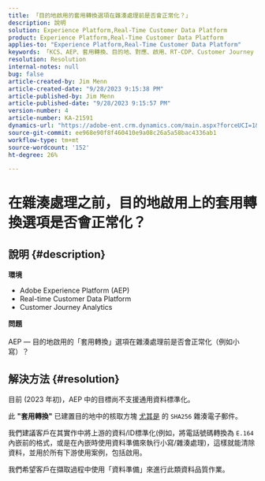 ```yaml
---
title: 「目的地啟用的套用轉換選項在雜湊處理前是否會正常化？」
description: 說明
solution: Experience Platform,Real-Time Customer Data Platform
product: Experience Platform,Real-Time Customer Data Platform
applies-to: "Experience Platform,Real-Time Customer Data Platform"
keywords: 「KCS、AEP、套用轉換、目的地、對應、啟用、RT-CDP、Customer Journey Analytics、標準化、Adobe Experience Platform」
resolution: Resolution
internal-notes: null
bug: false
article-created-by: Jim Menn
article-created-date: "9/28/2023 9:15:38 PM"
article-published-by: Jim Menn
article-published-date: "9/28/2023 9:15:57 PM"
version-number: 4
article-number: KA-21591
dynamics-url: "https://adobe-ent.crm.dynamics.com/main.aspx?forceUCI=1&pagetype=entityrecord&etn=knowledgearticle&id=5c469625-445e-ee11-be6f-6045bd006268"
source-git-commit: ee968e90f8f460410e9a08c26a5a58bac4336ab1
workflow-type: tm+mt
source-wordcount: '152'
ht-degree: 26%

---
```


# 在雜湊處理之前，目的地啟用上的套用轉換選項是否會正常化？

## 說明 {#description}

<b>環境</b>
- Adobe Experience Platform (AEP)
- Real-time Customer Data Platform
- Customer Journey Analytics




<b>問題</b>
<br><br>AEP — 目的地啟用的「套用轉換」選項在雜湊處理前是否會正常化（例如小寫）？<br>

## 解決方法 {#resolution}


目前 (2023 年初)，AEP 中的目標尚不支援通用資料標準化。

此 <b>&quot;套用轉換&quot;</b> 已建置目的地中的核取方塊 <u>尤其是</u> 的 `SHA256` 雜湊電子郵件。

我們建議客戶在其實作中將上游的資料/ID標準化(例如，將電話號碼轉換為 `E.164` 內嵌前的格式，或是在內嵌時使用資料準備來執行小寫/雜湊處理)，這樣就能清除資料，並用於所有下游使用案例，包括啟用。

我們希望客戶在擷取過程中使用「資料準備」來進行此類資料品質作業。




